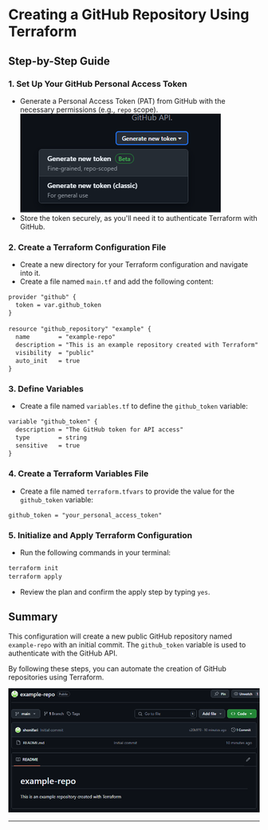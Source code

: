 
# Creating a GitHub Repository Using Terraform

## Step-by-Step Guide

### 1. Set Up Your GitHub Personal Access Token

- Generate a Personal Access Token (PAT) from GitHub with the necessary permissions (e.g., `repo` scope).
    ![alt text](<./images/Screenshot 2024-10-23 153602.png>)
- Store the token securely, as you'll need it to authenticate Terraform with GitHub.

### 2. Create a Terraform Configuration File

- Create a new directory for your Terraform configuration and navigate into it.
- Create a file named `main.tf` and add the following content:

```hcl
provider "github" {
  token = var.github_token
}

resource "github_repository" "example" {
  name        = "example-repo"
  description = "This is an example repository created with Terraform"
  visibility  = "public"
  auto_init   = true
}
```

### 3. Define Variables

- Create a file named `variables.tf` to define the `github_token` variable:

```hcl
variable "github_token" {
  description = "The GitHub token for API access"
  type        = string
  sensitive   = true
}
```

### 4. Create a Terraform Variables File

- Create a file named `terraform.tfvars` to provide the value for the `github_token` variable:

```hcl
github_token = "your_personal_access_token"
```

### 5. Initialize and Apply Terraform Configuration

- Run the following commands in your terminal:

```sh
terraform init
terraform apply
```

- Review the plan and confirm the apply step by typing `yes`.

## Summary

This configuration will create a new public GitHub repository named `example-repo` with an initial commit. The `github_token` variable is used to authenticate with the GitHub API.

By following these steps, you can automate the creation of GitHub repositories using Terraform.

![alt text](<./images/Screenshot 2024-10-23 155726.png>)

---
